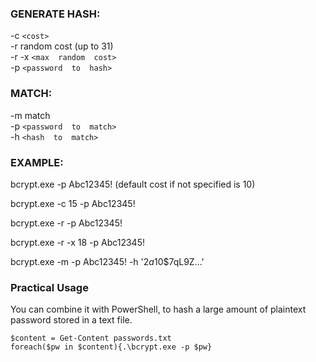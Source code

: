 ### GENERATE HASH:

-c `<cost>`  
-r random cost (up to 31)  
-r -x `<max  random  cost>`  
-p `<password  to  hash>`  

### MATCH:

-m match  
-p `<password  to  match>`  
-h `<hash  to  match>`  

### EXAMPLE:

bcrypt.exe -p Abc12345! (default cost if not specified is 10)  

bcrypt.exe -c 15 -p Abc12345!  

bcrypt.exe -r -p Abc12345!  

bcrypt.exe -r -x 18 -p Abc12345!  

bcrypt.exe -m -p Abc12345! -h '$2a$10$7qL9Z...'  

 ### Practical Usage
You can combine it with PowerShell, to hash a large amount of plaintext password stored in a text file.  

``$content = Get-Content passwords.txt``  
``foreach($pw in $content){.\bcrypt.exe -p $pw}``